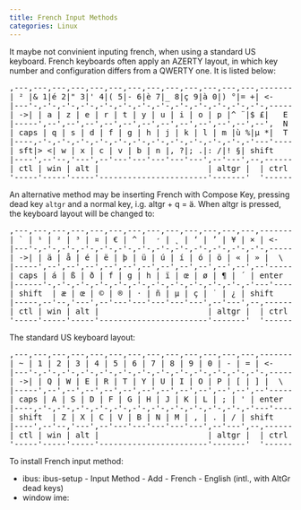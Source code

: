 ```yaml
---
title: French Input Methods
categories: Linux
---
```


It maybe not convinient inputing french, when using a standard US keyboard. French keyboards often apply an AZERTY layout, in which key number and configuration differs from a QWERTY one. It is listed below:

<pre class="ascii_art">
,---,---,---,---,---,---,---,---,---,---,---,---,---,-------,
| ² |& 1|é 2|" 3|' 4|( 5|- 6|è 7|_ 8|ç 9|à 0|) °|= +| <-    |
|---'-,-'-,-'-,-'-,-'-,-'-,-'-,-'-,-'-,-'-,-'-,-'-,-'-,-----|
| ->| | a | z | e | r | t | y | u | i | o | p |^ ¨|$ £|   E |
|-----',--',--',--',--',--',--',--',--',--',--',--',--',  N |
| caps | q | s | d | f | g | h | j | k | l | m |ù %|μ *|  T |
|----,-'-,-'-,-'-,-'-,-'-,-'-,-'-,-'-,-'-,-'-,-'-,-'---'----|
| sft|> <| w | x | c | v | b | n |, ?|; .|: /|! §| shift    |
|----',--'--,'---',--'---'---'---'---'---',--'---',--,------|
| ctl | win | alt |                       | altgr |  | ctrl |
'-----'-----'-----'-----------------------'-------'  '------'
</pre>

An alternative method may be inserting French with Compose Key, pressing dead key `altgr` and a normal key, i.g. altgr + q = ä. When altgr is pressed, the keyboard layout will be changed to:

<pre class="ascii_art">
,---,---,---,---,---,---,---,---,---,---,---,---,---,-------,
| ` | ¹ | ² | ³ | ¤ | € | ^ |  ̛ | ˛ | ‘ | ’ | ¥ | × | <-    |
|---'-,-'-,-'-,-'-,-'-,-'-,-'-,-'-,-'-,-'-,-'-,-'-,-'-,-----|
| ->| | ä | å | é | ë | þ | ü | ú | í | ó | ö | « | » |  \  |
|-----',--',--',--',--',--',--',--',--',--',--',--',--'-----|
| caps | á | ß | ð | f | g | h | ï | œ | ø | ¶ | ´ | enter  |
|------'-,-'-,-'-,-'-,-'-,-'-,-'-,-'-,-'-,-'-,-'-,-'---'----|
| shift  | æ | œ | © | ® | · | ñ | µ | ç | ˙ | ¿ | shift    |
|-----,--'--,'---',--'---'---'---'---'---',--'---',--,------|
| ctl | win | alt |                       | altgr |  | ctrl |
'-----'-----'-----'-----------------------'-------'  '------'
</pre>

The standard US keyboard layout:

<pre class="ascii_art">
,---,---,---,---,---,---,---,---,---,---,---,---,---,-------,
| ~ | 1 | 2 | 3 | 4 | 5 | 6 | 7 | 8 | 9 | 0 | - | = | <-    |
|---'-,-'-,-'-,-'-,-'-,-'-,-'-,-'-,-'-,-'-,-'-,-'-,-'-,-----|
| ->| | Q | W | E | R | T | Y | U | I | O | P | [ | ] |  \  |
|-----',--',--',--',--',--',--',--',--',--',--',--',--'-----|
| caps | A | S | D | F | G | H | J | K | L | ; | ' | enter  |
|----,-'-,-'-,-'-,-'-,-'-,-'-,-'-,-'-,-'-,-'-,-'-,-'---'----|
| shift  | Z | X | C | V | B | N | M | , | . | / | shift    |
|----',--'--,'---',--'---'---'---'---'---',--'---',--,------|
| ctl | win | alt |                       | altgr |  | ctrl |
'-----'-----'-----'-----------------------'-------'  '------'
</pre>

To install French input method:
  - ibus: ibus-setup - Input Method - Add - French - English (intl., with AltGr dead keys)
  - window ime: 